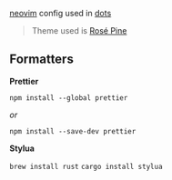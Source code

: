 [neovim](https://github.com/neovim/neovim) config used in [dots](https://github.com/mvllow/dots)

> Theme used is [Rosé Pine](https://github.com/rose-pine/neovim)

## Formatters

**Prettier**

`npm install --global prettier`

_or_

`npm install --save-dev prettier`

**Stylua**

`brew install rust`
`cargo install stylua`
